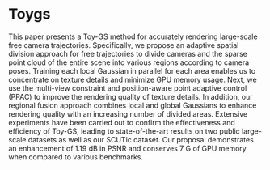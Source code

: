 # Toygs
This paper presents a Toy-GS method for accurately rendering large-scale free camera trajectories. Specifically, we propose an adaptive spatial division approach for free trajectories to divide cameras
and the sparse point cloud of the entire scene into various
regions according to camera poses. Training each local Gaussian in parallel for each area enables us to concentrate on texture details and minimize GPU memory usage. Next, we use
the multi-view constraint and position-aware point adaptive
control (PPAC) to improve the rendering quality of texture
details. In addition, our regional fusion approach combines
local and global Gaussians to enhance rendering quality with
an increasing number of divided areas. Extensive experiments
have been carried out to confirm the effectiveness and efficiency of Toy-GS, leading to state-of-the-art results on two
public large-scale datasets as well as our SCUTic dataset. Our
proposal demonstrates an enhancement of 1.19 dB in PSNR
and conserves 7 G of GPU memory when compared to various benchmarks.
